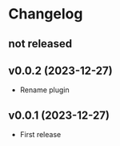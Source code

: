 # Changelog

## not released

## v0.0.2 (2023-12-27)

- Rename plugin

## v0.0.1 (2023-12-27)

- First release

